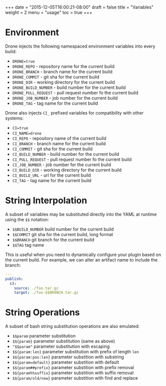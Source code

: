 +++
date = "2015-12-05T16:00:21-08:00"
draft = false
title = "Variables"
weight = 2
menu = "usage"
toc = true
+++

# Environment

Drone injects the following namespaced environment variables into every build:

* `DRONE=true`
* `DRONE_REPO` - repository name for the current build
* `DRONE_BRANCH` - branch name for the current build
* `DRONE_COMMIT` - git sha for the current build
* `DRONE_DIR` - working directory for the current build
* `DRONE_BUILD_NUMBER` - build number for the current build
* `DRONE_PULL_REQUEST` - pull request number fo the current build
* `DRONE_JOB_NUMBER` - job number for the current build
* `DRONE_TAG` - tag name for the current build

Drone also injects `CI_` prefixed variables for compatibility with other systems:

* `CI=true`
* `CI_NAME=drone`
* `CI_REPO` - repository name of the current build
* `CI_BRANCH` - branch name for the current build
* `CI_COMMIT` - git sha for the current build
* `CI_BUILD_NUMBER` - build number for the current build
* `CI_PULL_REQUEST` - pull request number fo the current build
* `CI_JOB_NUMBER` - job number for the current build
* `CI_BUILD_DIR` - working directory for the current build
* `CI_BUILD_URL` - url for the current build
* `CI_TAG` - tag name for the current build


# String Interpolation

A subset of variables may be substituted directly into the YAML at runtime using the `$$` notation:

* `$$BUILD_NUMBER` build number for the current build
* `$$COMMIT` git sha for the current build, long format
* `$$BRANCH` git branch for the current build
* `$$TAG` tag name

This is useful when you need to dynamically configure your plugin based on the current build. For example, we can alter an artifact name to include the branch:

```yaml
---
publish:
  s3:
    source: ./foo.tar.gz
    target: ./foo-$$BRANCH.tar.gz
```

# String Operations

A subset of bash string substitution operations are also emulated:

* `$$param` parameter substitution
* `$${param}` parameter substitution (same as above)
* `"$$param"` parameter substitution with escaping
* `$${param:len}` parameter substitution with prefix of length `len`
* `$${param:pos:len}` parameter substition with substring
* `$${param=default}` parameter substition with default
* `$${param##prefix}` parameter substition with prefix removal
* `$${param%%suffix}` parameter substition with suffix removal
* `$${param/old/new}` parameter substition with find and replace
